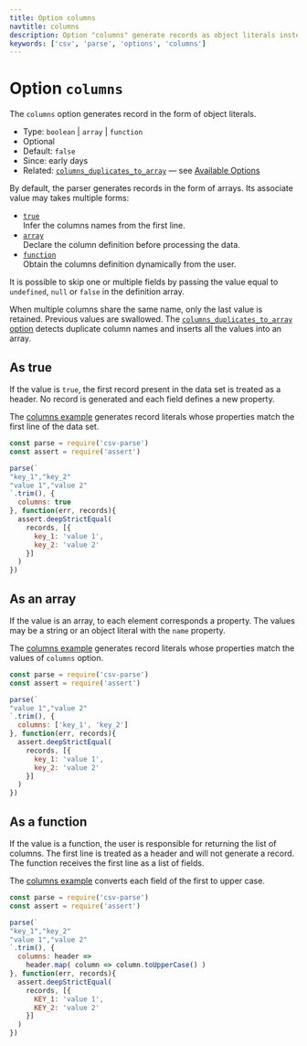 ```yaml
---
title: Option columns
navtitle: columns
description: Option "columns" generate records as object literals instead of arrays.
keywords: ['csv', 'parse', 'options', 'columns']
---
```


# Option `columns`

The `columns` option generates record in the form of object literals.

* Type: `boolean` | `array` | `function`
* Optional
* Default: `false`
* Since: early days
* Related: [`columns_duplicates_to_array`](/parse/options/columns_duplicates_to_array/) &mdash; see [Available Options](/parse/options/#available-options)

By default, the parser generates records in the form of arrays. Its associate value may takes multiple forms:

* [`true`](#as-true)    
  Infer the columns names from the first line.
* [`array`](#as-an-array)    
  Declare the column definition before processing the data.
* [`function`](#as-a-function)   
  Obtain the columns definition dynamically from the user.

It is possible to skip one or multiple fields by passing the value equal to `undefined`, `null` or `false` in the definition array.

When multiple columns share the same name, only the last value is retained. Previous values are swallowed. The [`columns_duplicates_to_array` option](/parse/options/columns_duplicates_to_array/) detects duplicate column names and inserts all the values into an array.

## As true

If the value is `true`, the first record present in the data set is treated as a header. No record is generated and each field defines a new property.

The [columns example](https://github.com/adaltas/node-csv/blob/master/packages/csv-parse/samples/option.columns.true.js) generates record literals whose properties match the first line of the data set.

```js
const parse = require('csv-parse')
const assert = require('assert')

parse(`
"key_1","key_2"
"value 1","value 2"
`.trim(), {
  columns: true
}, function(err, records){
  assert.deepStrictEqual(
    records, [{
      key_1: 'value 1',
      key_2: 'value 2'
    }]
  )
})
```

## As an array

If the value is an array, to each element corresponds a property. The values may be a string or an object literal with the `name` property.

The [columns example](https://github.com/adaltas/node-csv/blob/master/packages/csv-parse/samples/option.columns.array.js) generates record literals whose properties match the values of `columns` option.

```js
const parse = require('csv-parse')
const assert = require('assert')

parse(`
"value 1","value 2"
`.trim(), {
  columns: ['key_1', 'key_2']
}, function(err, records){
  assert.deepStrictEqual(
    records, [{
      key_1: 'value 1',
      key_2: 'value 2'
    }]
  )
})
```

## As a function

If the value is a function, the user is responsible for returning the list of columns.  The first line is treated as a header and will not generate a record. The function receives the first line as a list of fields.

The [columns example](https://github.com/adaltas/node-csv/blob/master/packages/csv-parse/samples/option.columns.function.js) converts each field of the first to upper case.

```js
const parse = require('csv-parse')
const assert = require('assert')

parse(`
"key_1","key_2"
"value 1","value 2"
`.trim(), {
  columns: header =>
    header.map( column => column.toUpperCase() )
}, function(err, records){
  assert.deepStrictEqual(
    records, [{
      KEY_1: 'value 1',
      KEY_2: 'value 2'
    }]
  )
})
```
